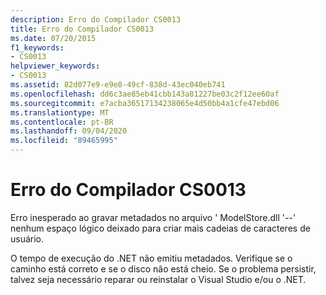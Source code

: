 ```yaml
---
description: Erro do Compilador CS0013
title: Erro do Compilador CS0013
ms.date: 07/20/2015
f1_keywords:
- CS0013
helpviewer_keywords:
- CS0013
ms.assetid: 82d077e9-e9e8-49cf-838d-43ec040eb741
ms.openlocfilehash: dd6c3ae85eb41cbb143a81227be03c2f12ee60af
ms.sourcegitcommit: e7acba36517134238065e4d50bb4a1cfe47ebd06
ms.translationtype: MT
ms.contentlocale: pt-BR
ms.lasthandoff: 09/04/2020
ms.locfileid: "89465995"
---
```

# <a name="compiler-error-cs0013"></a>Erro do Compilador CS0013
Erro inesperado ao gravar metadados no arquivo ' ModelStore.dll '--' nenhum espaço lógico deixado para criar mais cadeias de caracteres de usuário.  
  
 O tempo de execução do .NET não emitiu metadados. Verifique se o caminho está correto e se o disco não está cheio. Se o problema persistir, talvez seja necessário reparar ou reinstalar o Visual Studio e/ou o .NET.
